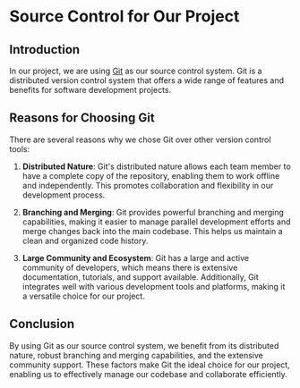 # Source Control for Our Project

## Introduction
In our project, we are using [Git](https://git-scm.com/) as our source control system. Git is a distributed version control system that offers a wide range of features and benefits for software development projects.

## Reasons for Choosing Git
There are several reasons why we chose Git over other version control tools:

1. **Distributed Nature**: Git's distributed nature allows each team member to have a complete copy of the repository, enabling them to work offline and independently. This promotes collaboration and flexibility in our development process.

2. **Branching and Merging**: Git provides powerful branching and merging capabilities, making it easier to manage parallel development efforts and merge changes back into the main codebase. This helps us maintain a clean and organized code history.

3. **Large Community and Ecosystem**: Git has a large and active community of developers, which means there is extensive documentation, tutorials, and support available. Additionally, Git integrates well with various development tools and platforms, making it a versatile choice for our project.

## Conclusion
By using Git as our source control system, we benefit from its distributed nature, robust branching and merging capabilities, and the extensive community support. These factors make Git the ideal choice for our project, enabling us to effectively manage our codebase and collaborate efficiently.